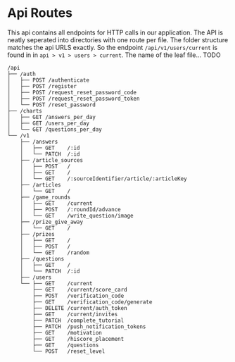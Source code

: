 # Api Routes

This api contains all endpoints for HTTP calls in our application. The API is neatly seperated into directories with one route per file. The folder structure matches the api URLS exactly. So the endpoint `/api/v1/users/current` is found in in `api > v1 > users > current`. The name of the leaf file... TODO

    /api
    ├── /auth
    │   ├── POST /authenticate
    │   ├── POST /register
    │   ├── POST /request_reset_password_code
    │   ├── POST /request_reset_password_token
    │   └── POST /reset_password
    ├── /charts
    │   ├── GET /answers_per_day
    │   ├── GET /users_per_day
    │   └── GET /questions_per_day
    └── /v1
        ├── /answers
        │   ├── GET    /:id
        │   └── PATCH  /:id
        ├── /article_sources
        │   ├── POST   /
        │   ├── GET    /
        │   └── GET    /:sourceIdentifier/article/:articleKey
        ├── /articles
        │   └── GET    /
        ├── /game_rounds
        │   ├── GET    /current
        │   ├── POST   /:roundId/advance
        │   └── GET    /write_question/image
        ├── /prize_give_away
        │   └── GET    /
        ├── /prizes
        │   ├── GET    /
        │   ├── POST   /
        │   └── GET    /random
        ├── /questions
        │   ├── GET    /
        │   └── PATCH  /:id
        ├── /users
        └── ├── GET    /current
            ├── GET    /current/score_card
            ├── POST   /verification_code
            ├── GET    /verification_code/generate
            ├── DELETE /current/auth_token
            ├── GET    /current/invites
            ├── PATCH  /complete_tutorial
            ├── PATCH  /push_notification_tokens
            ├── GET    /motivation
            ├── GET    /hiscore_placement
            ├── GET    /questions
            └── POST   /reset_level
